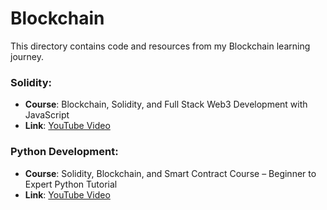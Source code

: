 # Blockchain 

This directory contains code and resources from my Blockchain learning journey.

### Solidity:
- **Course**: Blockchain, Solidity, and Full Stack Web3 Development with JavaScript 
- **Link**: [YouTube Video](https://www.youtube.com/watch?v=gyMwXuJrbJQ)

### Python Development:
- **Course**: Solidity, Blockchain, and Smart Contract Course – Beginner to Expert Python Tutorial
- **Link**: [YouTube Video](https://www.youtube.com/watch?v=M576WGiDBdQ)